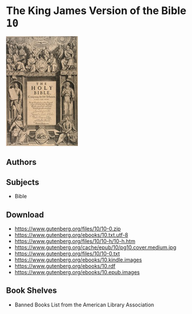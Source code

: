 # The King James Version of the Bible <kbd>10</kbd>

![](./cover.medium.jpg "")

## Authors



## Subjects


 - Bible

## Download


 - https://www.gutenberg.org/files/10/10-0.zip
 - https://www.gutenberg.org/ebooks/10.txt.utf-8
 - https://www.gutenberg.org/files/10/10-h/10-h.htm
 - https://www.gutenberg.org/cache/epub/10/pg10.cover.medium.jpg
 - https://www.gutenberg.org/files/10/10-0.txt
 - https://www.gutenberg.org/ebooks/10.kindle.images
 - https://www.gutenberg.org/ebooks/10.rdf
 - https://www.gutenberg.org/ebooks/10.epub.images

## Book Shelves


 - Banned Books List from the American Library Association
